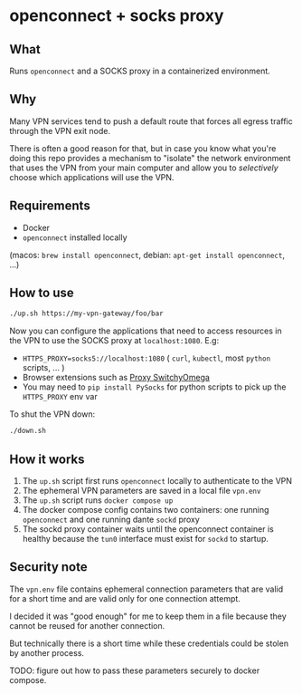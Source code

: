 # openconnect + socks proxy

## What

Runs `openconnect` and a SOCKS proxy in a containerized environment.

## Why

Many VPN services tend to push a default route that forces all egress traffic through the VPN exit node.

There is often a good reason for that, but in case you know what you're doing this repo provides a mechanism to "isolate"
the network environment that uses the VPN from your main computer and allow you to _selectively_ choose which applications
will use the VPN.

## Requirements

* Docker
* `openconnect` installed locally

(macos: `brew install openconnect`, debian: `apt-get install openconnect`, ...)

## How to use

```bash
./up.sh https://my-vpn-gateway/foo/bar
```

Now you can configure the applications that need to access resources in the VPN to use the SOCKS proxy at `localhost:1080`. E.g:

* `HTTPS_PROXY=socks5://localhost:1080` ( `curl`, `kubectl`, most `python` scripts, ... )
* Browser extensions such as [Proxy SwitchyOmega](https://chromewebstore.google.com/detail/proxy-switchyomega/padekgcemlokbadohgkifijomclgjgif?hl=en)
* You may need to `pip install PySocks` for python scripts to pick up the `HTTPS_PROXY` env var

To shut the VPN down:

```bash
./down.sh
```

## How it works

1. The `up.sh` script first runs `openconnect` locally to authenticate to the VPN 
2. The ephemeral VPN parameters are saved in a local file `vpn.env`
3. The `up.sh` script runs `docker compose up`
4. The docker compose config contains two containers: one running `openconnect` and one running dante `sockd` proxy
5. The sockd proxy container waits until the openconnect container is healthy because the `tun0` interface must exist for `sockd` to startup.


## Security note

The `vpn.env` file contains ephemeral connection parameters that are valid for a short time and are valid only for one connection attempt.

I decided it was "good enough" for me to keep them in a file because they cannot be reused for another connection.

But technically there is a short time while these credentials could be stolen by another process.

TODO: figure out how to pass these parameters securely to docker compose.
